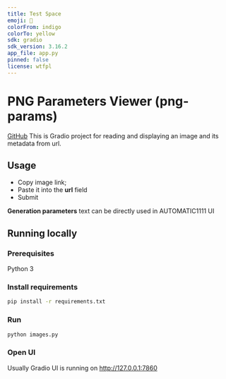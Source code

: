 ```yaml
---
title: Test Space
emoji: 🚀
colorFrom: indigo
colorTo: yellow
sdk: gradio
sdk_version: 3.16.2
app_file: app.py
pinned: false
license: wtfpl
---
```


# PNG Parameters Viewer (png-params)
[GitHub](https://github.com/andzhik/png-params)
This is Gradio project for reading and displaying an image and its metadata from url.

## Usage
- Copy image link;
- Paste it into the **url** field
- Submit

**Generation parameters** text can be directly used in AUTOMATIC1111 UI

## Running locally

### Prerequisites
Python 3

### Install requirements
``` bash
pip install -r requirements.txt
```

### Run
``` bash
python images.py
```

### Open UI
Usually Gradio UI is running on http://127.0.0.1:7860

